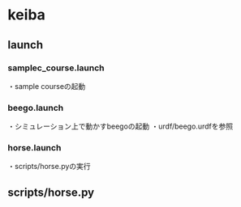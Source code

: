 # keiba

## launch
### samplec_course.launch
・sample courseの起動

### beego.launch
・シミュレーション上で動かすbeegoの起動
・urdf/beego.urdfを参照

### horse.launch
・scripts/horse.pyの実行

## scripts/horse.py
